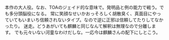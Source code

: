 本作の大人役。なお、TOAのジェイド的な意味で。発明品と例の能力で戦う。でも多分頭脳役になる。
常に笑顔なせいかおっそろしく胡散臭く、真面目にやっていてもいまいち信頼されないタイプ。なので逆に正邪は信頼してたりしてなかったり。
迷走。どうあがいても麒麟と同じなんて解釈は無理なので分離します。
でも元々いない河童なわけだしな。一応今は麒麟さんの配下にしとこう。